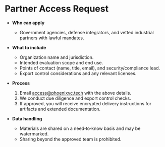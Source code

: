 # Partner Access Request

- **Who can apply**
  - Government agencies, defense integrators, and vetted industrial partners
    with lawful mandates.

- **What to include**
  - Organization name and jurisdiction.
  - Intended evaluation scope and end use.
  - Points of contact (name, title, email), and security/compliance lead.
  - Export control considerations and any relevant licenses.

- **Process**
  1. Email access@phoenixvc.tech with the above details.
  2. We conduct due diligence and export control checks.
  3. If approved, you will receive encrypted delivery instructions for artifacts
     and extended documentation.

- **Data handling**
  - Materials are shared on a need‑to‑know basis and may be watermarked.
  - Sharing beyond the approved team is prohibited.
